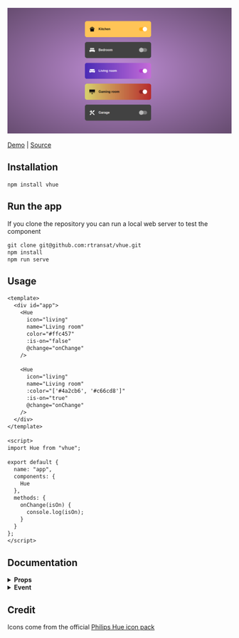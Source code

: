 ![vhue component](/screenshot.png?raw=true "vhue")

[Demo](https://zq0n5.csb.app/) | [Source](https://codesandbox.io/s/vhue-zq0n5)

## Installation
```
npm install vhue
```

## Run the app
If you clone the repository you can run a local web server to test the component
```
git clone git@github.com:rtransat/vhue.git
npm install
npm run serve
```

## Usage

```vue
<template>
  <div id="app">
    <Hue
      icon="living"
      name="Living room"
      color="#ffc457"
      :is-on="false"
      @change="onChange"
    />

    <Hue
      icon="living"
      name="Living room"
      :color="['#4a2cb6', '#c66cd8']"
      :is-on="true"
      @change="onChange"
    />
  </div>
</template>

<script>
import Hue from "vhue";

export default {
  name: "app",
  components: {
    Hue
  },
  methods: {
    onChange(isOn) {
      console.log(isOn);
    }
  }
};
</script>
```

## Documentation

<details><summary><strong>Props</strong></summary>
<br>

**`icon`**: String  
Icon to display
- attic
- balcony
- bathroom
- bedroom
- carpot
- closet
- computer
- dining
- driveway
- frontdoor
- garage
- guestroom
- gym
- hallway
- kidsbedroom
- kitchen
- laundryroom
- living
- lounge
- mancave
- nursery
- office
- other
- outdoor
- outdoor-socialtime
- pool
- porch
- recreation
- socialtime
- staircase
- storage
- studio
- terrace
- toilet

**`name`**: String  
Name of the room

**`color`**: String or Array  
Background color of the component when the light is on. If array the background will be a gradient

**`:is-on`**: Boolean  
*default*: false  
Indicates if the light is on or off

<br/>
</details>

<details><summary><strong>Event</strong></summary>
<br>

**`change`**: Function  
**params**: isOn  
Do something when is toggle (api call to turn on/off light)

<br/>
</details>

## Credit

Icons come from the official [Philips Hue icon pack](https://developers.meethue.com/develop/application-design-guidance/icon-pack/)